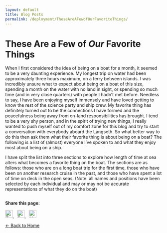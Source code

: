 ```yaml
---
layout: default
title: Blog Posts
permalink: /deployment/TheseAreAFewofOurFavoriteThings/
---
```



<style>
  header {
    background-color: #0077be !important;
    background-image: linear-gradient(120deg, #003973, #0077be, #00c6ff) !important;
  }
</style>

# These Are a Few of *Our* Favorite Things

When I first considered the idea of being on a boat for a month, it seemed to be a very
daunting experience. My longest trip on water had been approximately three hours maximum, on
a ferry between islands. I was incredibly unsure what to expect about being on a boat of this size,
spending a month on the water with no land in sight, or spending so much time (and in very close
quarters) with people I hadn’t met before. Needless to say, I have been enjoying myself
immensely and have loved getting to know the rest of the science party and ship crew. My
favorite thing has definitely turned out to be the connections I have formed and the peacefulness
being away from on-land responsibilities has brought. I tend to be a very shy person, and in the
spirit of trying new things, I really wanted to push myself out of my comfort zone for this blog
and try to start a conversation with everybody aboard the Langseth. So what better way to do this
then ask them what their favorite thing is about being on a boat? The following is a list of
(almost) everyone I’ve spoken to and what they enjoy most about being on a ship.

I have split the list into three sections to explore how length of time at sea alters what
becomes a favorite thing on the boat. The sections are as follows: those who are on a long boat
trip for the first time, those who have been on another research cruise in the past, and those who
have spent a lot of time on deck in the open seas. (Note: all names and positions have been
selected by each individual and may or may not be accurate representations of what they do on
the boat)



<div style="margin-top: 2em;">
  <p><strong>Share this page:</strong></p>
  <a href="https://twitter.com/intent/tweet?url={{ page.url | absolute_url }}&text={{ page.title | uri_escape }}" target="_blank" style="margin-right: 10px;">
    <img src="https://cdn.jsdelivr.net/npm/simple-icons@v5/icons/twitter.svg" alt="Twitter" width="24" height="24">
  </a>
  <a href="https://www.facebook.com/sharer/sharer.php?u={{ page.url | absolute_url }}" target="_blank" style="margin-right: 10px;">
    <img src="https://cdn.jsdelivr.net/npm/simple-icons@v5/icons/facebook.svg" alt="Facebook" width="24" height="24">
  </a>
  <a href="https://www.linkedin.com/shareArticle?mini=true&url={{ page.url | absolute_url }}&title={{ page.title | uri_escape }}" target="_blank">
    <img src="https://cdn.jsdelivr.net/npm/simple-icons@v5/icons/linkedin.svg" alt="LinkedIn" width="24" height="24">
  </a>
</div>


[← Back to Home](/)
